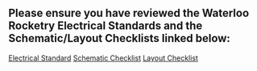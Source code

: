 ## Please ensure you have reviewed the Waterloo Rocketry Electrical Standards and the Schematic/Layout Checklists linked below:
[Electrical Standard](https://docs.waterloorocketry.com/general/standards/electrical-standard.html)
[Schematic Checklist](https://uwaterloo.atlassian.net/wiki/spaces/ROCKETRY/pages/42646503921/Schematics)
[Layout Checklist](https://uwaterloo.atlassian.net/wiki/spaces/ROCKETRY/pages/42646667708/PCBs)

